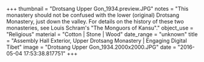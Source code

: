 +++
thumbnail = "Drotsang Upper Gon_1934.preview.JPG"
notes = "This monastery should not be confused with the lower (original) Drotsang Monastery, just down the valley. For details on the history of these two monasteries, see Louis Schram's \"The Monguors of Kansu\"."
object_use = "Religious"
material = "Cotton | Stone | Wood"
date_range = "unknown"
title = "Assembly Hall Exterior,  Upper Drotsang Monastery | Engaging Digital Tibet"
image = "Drotsang Upper Gon_1934.2000x2000.JPG"
date = "2016-05-04 17:53:38.817751"
+++
